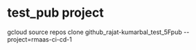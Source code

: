 # test_pub project
gcloud source repos clone github_rajat-kumarbal_test_5Fpub --project=rmaas-ci-cd-1

